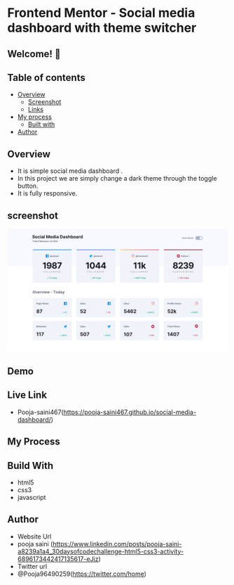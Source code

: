 # Frontend Mentor - Social media dashboard with theme switcher

## Welcome! 👋

## Table of contents

- [Overview](#overview)
  - [Screenshot](#screenshot)
  - [Links](#links)
- [My process](#my-process)
  - [Built with](#built-with)
- [Author](#author)

## Overview 
- It is simple social media dashboard .
- In this project we are simply change a dark theme through the toggle button.
- It is fully responsive.

## screenshot
<img src="https://github.com/Pooja-saini467/social-media-dashboard/blob/main/design/desktop-design-light.jpg">

## Demo
## Live Link
- Pooja-saini467(https://pooja-saini467.github.io/social-media-dashboard/)


## My Process
## Build With
- html5
- css3
- javascript

## Author
- Website Url
- pooja saini (https://www.linkedin.com/posts/pooja-saini-a8239a1a4_30daysofcodechallenge-html5-css3-activity-6896173442417135617-eJiz)
- Twitter url
- @Pooja96490259(https://twitter.com/home)
